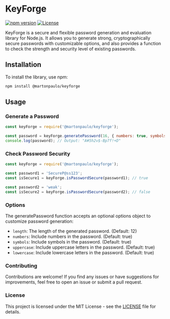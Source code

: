 # KeyForge

[![npm version](https://img.shields.io/npm/v/@martonpaulo/keyforge.svg)](https://www.npmjs.com/package/@martonpaulo/keyforge)
[![License](https://img.shields.io/github/license/martonpaulo/keyforge)](https://github.com/martonpaulo/keyforge/blob/main/LICENSE)

KeyForge is a secure and flexible password generation and evaluation library for Node.js. It allows you to generate strong, cryptographically secure passwords with customizable options, and also provides a function to check the strength and security level of existing passwords.

## Installation

To install the library, use npm:

```bash
npm install @martonpaulo/keyforge
```

## Usage

### Generate a Password

```javascript
const keyForge = require('@martonpaulo/keyforge');

const password = keyForge.generatePassword(16, { numbers: true, symbols: true });
console.log(password); // Output: "A#5h2v$-Bp7f!+D"
```

### Check Password Security

```javascript
const keyForge = require('@martonpaulo/keyforge');

const password1 = 'SecureP@ss123';
const isSecure1 = keyForge.isPasswordSecure(password1); // true

const password2 = 'weak';
const isSecure2 = keyForge.isPasswordSecure(password2); // false
```

### Options
The generatePassword function accepts an optional options object to customize password generation:

- `length`: The length of the generated password. (Default: 12)
- `numbers`: Include numbers in the password. (Default: true)
- `symbols`: Include symbols in the password. (Default: true)
- `uppercase`: Include uppercase letters in the password. (Default: true)
- `lowercase`: Include lowercase letters in the password. (Default: true)

### Contributing

Contributions are welcome! If you find any issues or have suggestions for improvements, feel free to open an issue or submit a pull request.

### License

This project is licensed under the MIT License - see the [LICENSE](https://github.com/martonpaulo/keyforge/blob/main/LICENSE) file for details.